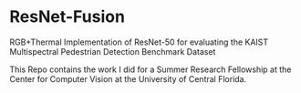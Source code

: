 # ResNet-Fusion
RGB+Thermal Implementation of ResNet-50 for evaluating the KAIST Multispectral Pedestrian Detection Benchmark Dataset

This Repo contains the work I did for a Summer Research Fellowship at the Center for Computer Vision at the University of Central Florida. 
